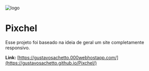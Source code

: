 ![logo](https://github.com/GustavoSachetto/Pixchel/assets/136517074/e7e2392e-52e3-48d5-bf74-e2fc0c000bbf)

# Pixchel
 
Esse projeto foi baseado na ideia de geral um site completamente responsivo. 

__Link:__ [https://gustavosachetto.000webhostapp.com/](https://gustavosachetto.github.io/Pixchel/)
